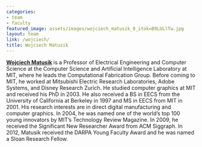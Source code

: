 ```yaml
---
categories:
- team
- faculty
featured_image: assets/images/wojciech_matusik_0_itok=B9LULlTw.jpg
layout: team
link: /wojciech/
title: Wojciech Matusik
---
```


**[Wojciech Matusik](/wojciech)** is a Professor of Electrical Engineering and Computer Science at the Computer Science and Artificial Intelligence Laboratory at MIT, where he leads the Computational Fabrication Group. Before coming to MIT, he worked at Mitsubishi Electric Research Laboratories, Adobe Systems, and Disney Research Zurich. He studied computer graphics at MIT and received his PhD in 2003. He also received a BS in EECS from the University of California at Berkeley in 1997 and MS in EECS from MIT in 2001. His research interests are in direct digital manufacturing and computer graphics. In 2004, he was named one of the world’s top 100 young innovators by MIT’s Technology Review Magazine. In 2009, he received the Significant New Researcher Award from ACM Siggraph. In 2012, Matusik received the DARPA Young Faculty Award and he was named a Sloan Research Fellow.